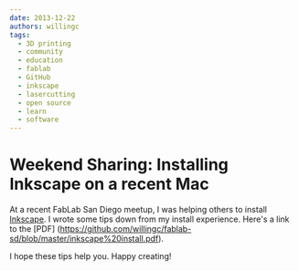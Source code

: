 ```yaml
---
date: 2013-12-22
authors: willingc
tags:
  - 3D printing
  - community
  - education
  - fablab
  - GitHub
  - inkscape
  - lasercutting
  - open source
  - learn
  - software
---
```


# Weekend Sharing: Installing Inkscape on a recent Mac

At a recent FabLab San Diego meetup, I was helping others to install
[Inkscape](http://inkscape.org). I wrote some tips down from my install
experience. Here's a link to the [PDF]
(https://github.com/willingc/fablab-sd/blob/master/inkscape%20install.pdf).

I hope these tips help you. Happy creating!
